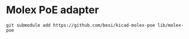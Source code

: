 Molex PoE adapter
=================

    git submodule add https://github.com/besi/kicad-molex-poe lib/molex-poe
